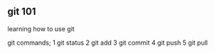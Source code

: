 git 101
--------------------------------------------
learning how to use git

git commands;
1 git status
2 git add
3 git commit
4 git push
5 git pull
